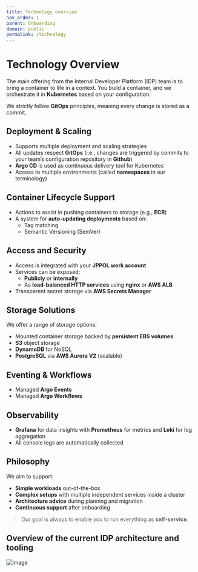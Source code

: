 ```yaml
---
title: Technology overview
nav_order: 1 
parent: Onboarding
domain: public
permalink: /technology
---
```



# Technology Overview

The main offering from the Internal Developer Platform (IDP) team is to bring a container to life in a context. 
You build a container, and we orchestrate it in **Kubernetes** based on your configuration.

We strictly follow **GitOps** principles, meaning every change is stored as a commit.

## Deployment & Scaling 
- Supports multiple deployment and scaling strategies
- All updates respect **GitOps** (i.e., changes are triggered by commits to your team’s configuration repository in **Github**)
- **Argo CD** is used as continuous delivery tool for Kubernetes
- Access to multiple environments (called **namespaces** in our terminology)

## Container Lifecycle Support
- Actions to assist in pushing containers to storage (e.g., **ECR**)
- A system for **auto-updating deployments** based on:
  - Tag matching
  - Semantic Versioning (SemVer)

## Access and Security
- Access is integrated with your **JPPOL work account**
- Services can be exposed:
  - **Publicly** or **internally**
  - As **load-balanced HTTP services** using **nginx** or **AWS ALB**
- Transparent secret storage via **AWS Secrets Manager**
  

## Storage Solutions

We offer a range of storage options:

- Mounted container storage backed by **persistent EBS volumes**
- **S3** object storage
- **DynamoDB** for NoSQL
- **PostgreSQL** via **AWS Aurora V2** (scalable)

## Eventing & Workflows

- Managed **Argo Events**
- Managed **Argo Workflows**

## Observability

- **Grafana** for data insights with **Prometheus** for metrics and **Loki** for log aggregation
- All console logs are automatically collected


## Philosophy

We aim to support:

- **Simple workloads** out-of-the-box
- **Complex setups** with multiple independent services inside a cluster
- **Architecture advice** during planning and migration
- **Continuous support** after onboarding

> Our goal is always to enable you to run everything as **self-service**.


## Overview of the current IDP architecture and tooling
![image](https://public.docs.idp.jppol.dk/assets/idp-architecture.png)


